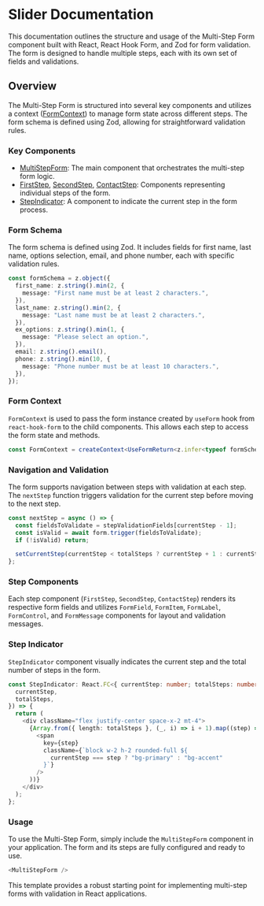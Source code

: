 # Slider Documentation

This documentation outlines the structure and usage of the Multi-Step Form component built with React, React Hook Form, and Zod for form validation. The form is designed to handle multiple steps, each with its own set of fields and validations.

## Overview

The Multi-Step Form is structured into several key components and utilizes a context ([FormContext](file:///Users/brijr/9d8/slider/components/multi-step-form.tsx#39%2C7-39%2C7)) to manage form state across different steps. The form schema is defined using Zod, allowing for straightforward validation rules.

### Key Components

- [MultiStepForm](file:///Users/brijr/9d8/slider/components/multi-step-form.tsx#51%2C17-51%2C17): The main component that orchestrates the multi-step form logic.
- [FirstStep](file:///Users/brijr/9d8/slider/components/multi-step-form.tsx#235%2C16-235%2C16), [SecondStep](file:///Users/brijr/9d8/slider/components/multi-step-form.tsx#138%2C7-138%2C7), [ContactStep](file:///Users/brijr/9d8/slider/components/multi-step-form.tsx#181%2C7-181%2C7): Components representing individual steps of the form.
- [StepIndicator](file:///Users/brijr/9d8/slider/components/multi-step-form.tsx#215%2C7-215%2C7): A component to indicate the current step in the form process.

### Form Schema

The form schema is defined using Zod. It includes fields for first name, last name, options selection, email, and phone number, each with specific validation rules.

```typescript
const formSchema = z.object({
  first_name: z.string().min(2, {
    message: "First name must be at least 2 characters.",
  }),
  last_name: z.string().min(2, {
    message: "Last name must be at least 2 characters.",
  }),
  ex_options: z.string().min(1, {
    message: "Please select an option.",
  }),
  email: z.string().email(),
  phone: z.string().min(10, {
    message: "Phone number must be at least 10 characters.",
  }),
});
```

### Form Context

`FormContext` is used to pass the form instance created by `useForm` hook from `react-hook-form` to the child components. This allows each step to access the form state and methods.

```typescript
const FormContext = createContext<UseFormReturn<z.infer<typeof formSchema>> | null>(null);
```

### Navigation and Validation

The form supports navigation between steps with validation at each step. The `nextStep` function triggers validation for the current step before moving to the next step.

```typescript
const nextStep = async () => {
  const fieldsToValidate = stepValidationFields[currentStep - 1];
  const isValid = await form.trigger(fieldsToValidate);
  if (!isValid) return;

  setCurrentStep(currentStep < totalSteps ? currentStep + 1 : currentStep);
};
```

### Step Components

Each step component (`FirstStep`, `SecondStep`, `ContactStep`) renders its respective form fields and utilizes `FormField`, `FormItem`, `FormLabel`, `FormControl`, and `FormMessage` components for layout and validation messages.

### Step Indicator

`StepIndicator` component visually indicates the current step and the total number of steps in the form.

```typescript
const StepIndicator: React.FC<{ currentStep: number; totalSteps: number }> = ({
  currentStep,
  totalSteps,
}) => {
  return (
    <div className="flex justify-center space-x-2 mt-4">
      {Array.from({ length: totalSteps }, (_, i) => i + 1).map((step) => (
        <span
          key={step}
          className={`block w-2 h-2 rounded-full ${
            currentStep === step ? "bg-primary" : "bg-accent"
          }`}
        />
      ))}
    </div>
  );
};
```

### Usage

To use the Multi-Step Form, simply include the `MultiStepForm` component in your application. The form and its steps are fully configured and ready to use.

```typescript
<MultiStepForm />
```

This template provides a robust starting point for implementing multi-step forms with validation in React applications.
